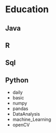 # Education

## Java

## R

## Sql

## Python

- daily
- basic
- numpy
- pandas
- DataAnalysis
- machine_Learning
- openCV
